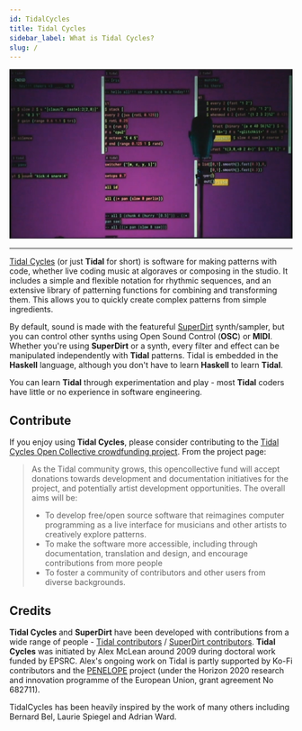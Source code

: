 ```yaml
---
id: TidalCycles
title: Tidal Cycles
sidebar_label: What is Tidal Cycles?
slug: /
---
```


![nutshell](tidalnutshell.png)

----

[Tidal Cycles](https://github.com/tidalcycles/Tidal) (or just **Tidal** for short) is software for making patterns with code, whether live coding music at algoraves or composing in the studio. It includes a simple and flexible notation
for rhythmic sequences, and an extensive library of patterning functions for combining and transforming them. This allows you to quickly create complex patterns from simple ingredients.

By default, sound is made with the featureful [SuperDirt](https://github.com/musikinformatik/SuperDirt)
synth/sampler, but you can control other synths using Open Sound
Control (**OSC**) or **MIDI**. Whether you're using **SuperDirt** or a synth, every
filter and effect can be manipulated independently with **Tidal**
patterns. Tidal is embedded in the **Haskell** language, although you don't have to learn **Haskell** to learn **Tidal**. 

You can learn **Tidal** through experimentation and play - most **Tidal**
coders have little or no experience in software engineering.

## Contribute

If you enjoy using **Tidal Cycles**, please consider contributing to the [Tidal Cycles Open Collective crowdfunding project](https://opencollective.com/tidalcycles). From the project page:

> As the Tidal community grows, this opencollective fund will accept donations towards development and documentation initiatives for the project, and potentially artist development opportunities. The overall aims will be:
>
> - To develop free/open source software that reimagines computer programming as a live interface for musicians and other artists to creatively explore patterns.
> - To make the software more accessible, including through documentation, translation and design, and encourage contributions from more people
> - To foster a community of contributors and other users from diverse backgrounds.

## Credits

**Tidal Cycles** and **SuperDirt** have been developed with contributions from a wide range of people - [Tidal contributors](https://github.com/tidalcycles/Tidal/graphs/contributors) / [SuperDirt contributors](https://github.com/musikinformatik/SuperDirt/graphs/contributors). **Tidal Cycles** was initiated by Alex McLean around 2009 during doctoral work funded by EPSRC. Alex's ongoing work on Tidal is partly supported by Ko-Fi contributors and the [PENELOPE](https://penelope.hypotheses.org/) project (under the Horizon 2020 research and innovation programme of the European Union, grant agreement No 682711).

TidalCycles has been heavily inspired by the work of many others including Bernard Bel, Laurie Spiegel and Adrian Ward. 
